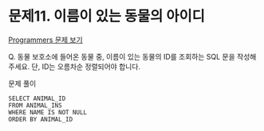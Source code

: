 # 문제11. 이름이 있는 동물의 아이디
[Programmers 문제 보기](https://school.programmers.co.kr/learn/courses/30/lessons/59407)

Q. 동물 보호소에 들어온 동물 중, 이름이 있는 동물의 ID를 조회하는 SQL 문을 작성해주세요. 단, ID는 오름차순 정렬되어야 합니다.

문제 풀이
```mysql
SELECT ANIMAL_ID
FROM ANIMAL_INS
WHERE NAME IS NOT NULL
ORDER BY ANIMAL_ID
```
